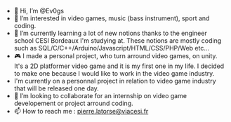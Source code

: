 - 👋 Hi, I’m @Ev0gs
- 👀 I’m interested in video games, music (bass instrument), sport and coding.
- 🌱 I’m currently learning a lot of new notions thanks to the engineer school CESI Bordeaux I'm studying at. These notions are mostly coding such as SQL/C/C++/Arduino/Javascript/HTML/CSS/PHP/Web etc...
- 🎮 I made a personal project, who turn arround video games, on unity. It's a 2D platformer video game and it is my first one in my life. I decided to make one because I would like to work in the video game industry.
- I'm currently on a personnal project in relation to video game industry that will be released one day.
- 💞️ I’m looking to collaborate for an internship on video game developement or project arround coding.
- 📫 How to reach me : pierre.latorse@viacesi.fr

<!---
Ev0gs/Ev0gs is a ✨ special ✨ repository because its `README.md` (this file) appears on your GitHub profile.
You can click the Preview link to take a look at your changes.
--->
